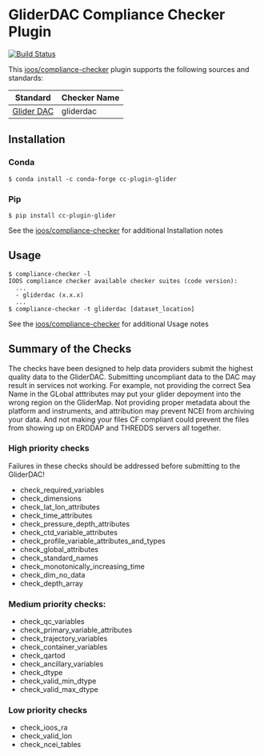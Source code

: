 # GliderDAC Compliance Checker Plugin

[![Build Status](https://travis-ci.org/ioos/cc-plugin-glider.svg?branch=master)](https://travis-ci.org/ioos/cc-plugin-glider)

This [ioos/compliance-checker](https://github.com/ioos/compliance-checker) plugin supports the following sources and standards:

| Standard                                                                                             | Checker Name |
| ---------------------------------------------------------------------------------------------------- | ------------ |
| [Glider DAC](https://github.com/ioos/ioosngdac/wiki/NGDAC-NetCDF-File-Format-Version-2)              |  gliderdac   |


## Installation

### Conda

```shell
$ conda install -c conda-forge cc-plugin-glider
```

### Pip

```shell
$ pip install cc-plugin-glider
```

See the [ioos/compliance-checker](https://github.com/ioos/compliance-checker#installation) for additional Installation notes

## Usage

```shell
$ compliance-checker -l
IOOS compliance checker available checker suites (code version):
  ...
  - gliderdac (x.x.x)
  ...
$ compliance-checker -t gliderdac [dataset_location]
```

See the [ioos/compliance-checker](https://github.com/ioos/compliance-checker) for additional Usage notes


## Summary of the Checks
The checks have been designed to help data providers submit the highest quality data to the GliderDAC. Submitting uncompliant data to the DAC may result in services not working. For example, not providing the correct Sea Name in the GLobal atttributes may put your glider depoyment into the wrong region on the GliderMap. Not providing proper metadata about the platform and instruments, and attribution may prevent NCEI from archiving your data. And not making your files CF compliant could prevent the files from showing up on ERDDAP and THREDDS servers all together.

### High priority checks
Failures in these checks should be addressed before submitting to the GliderDAC!

- check_required_variables
- check_dimensions
- check_lat_lon_attributes
- check_time_attributes
- check_pressure_depth_attributes
- check_ctd_variable_attributes
- check_profile_variable_attributes_and_types
- check_global_attributes
- check_standard_names
- check_monotonically_increasing_time
- check_dim_no_data
- check_depth_array


### Medium priority checks:

- check_qc_variables
- check_primary_variable_attributes
- check_trajectory_variables
- check_container_variables
- check_qartod
- check_ancillary_variables
- check_dtype
- check_valid_min_dtype
- check_valid_max_dtype


### Low priority checks

- check_ioos_ra
- check_valid_lon
- check_ncei_tables